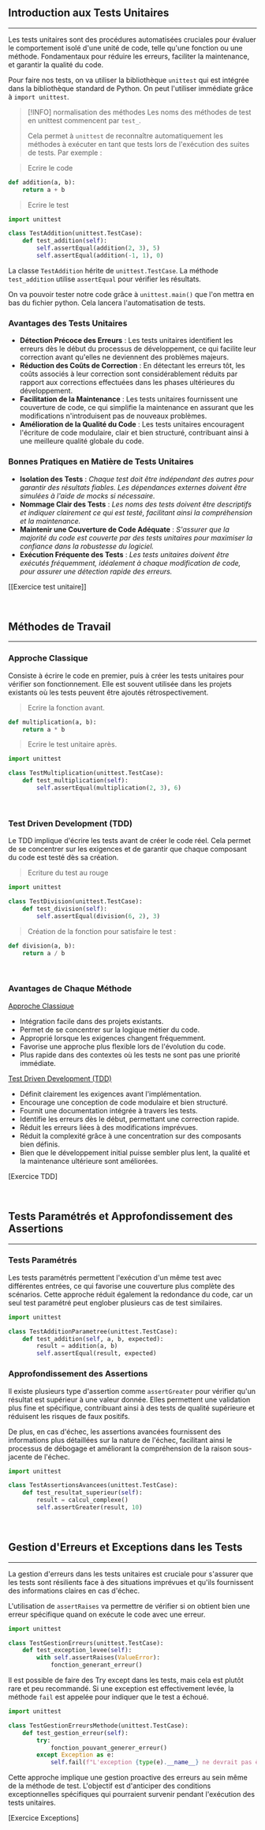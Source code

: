 ## Introduction aux Tests Unitaires

---

Les tests unitaires sont des procédures automatisées cruciales pour évaluer le comportement isolé d'une unité de code, telle qu'une fonction ou une méthode.
Fondamentaux pour réduire les erreurs, faciliter la maintenance, et garantir la qualité du code.

Pour faire nos tests, on va utiliser la bibliothèque `unittest` qui est intégrée dans la bibliothèque standard de Python. On peut l'utiliser immédiate grâce à `import unittest`.

> [!INFO] normalisation des méthodes
> Les noms des méthodes de test en unittest commencent par `test_`.
> 
> Cela permet à `unittest` de reconnaître automatiquement les méthodes à exécuter en tant que tests lors de l'exécution des suites de tests. Par exemple :

> Ecrire le code

```python
def addition(a, b):
    return a + b
```

> Ecrire le test

```python
import unittest

class TestAddition(unittest.TestCase):
    def test_addition(self):
        self.assertEqual(addition(2, 3), 5)
        self.assertEqual(addition(-1, 1), 0)
```

La classe `TestAddition` hérite de `unittest.TestCase`.
La méthode `test_addition` utilise `assertEqual` pour vérifier les résultats.

On va pouvoir tester notre code grâce à `unittest.main()` que l'on mettra en bas du fichier python. Cela lancera l'automatisation de tests.

### **Avantages des Tests Unitaires**

- **Détection Précoce des Erreurs** : Les tests unitaires identifient les erreurs dès le début du processus de développement, ce qui facilite leur correction avant qu'elles ne deviennent des problèmes majeurs.
- **Réduction des Coûts de Correction** : En détectant les erreurs tôt, les coûts associés à leur correction sont considérablement réduits par rapport aux corrections effectuées dans les phases ultérieures du développement.
- **Facilitation de la Maintenance** : Les tests unitaires fournissent une couverture de code, ce qui simplifie la maintenance en assurant que les modifications n'introduisent pas de nouveaux problèmes.
- **Amélioration de la Qualité du Code** : Les tests unitaires encouragent l'écriture de code modulaire, clair et bien structuré, contribuant ainsi à une meilleure qualité globale du code.

### **Bonnes Pratiques en Matière de Tests Unitaires**

- **Isolation des Tests** : _Chaque test doit être indépendant des autres pour garantir des résultats fiables. Les dépendances externes doivent être simulées à l'aide de mocks si nécessaire._
- **Nommage Clair des Tests** : _Les noms des tests doivent être descriptifs et indiquer clairement ce qui est testé, facilitant ainsi la compréhension et la maintenance._
- **Maintenir une Couverture de Code Adéquate** : _S'assurer que la majorité du code est couverte par des tests unitaires pour maximiser la confiance dans la robustesse du logiciel._
- **Exécution Fréquente des Tests** : _Les tests unitaires doivent être exécutés fréquemment, idéalement à chaque modification de code, pour assurer une détection rapide des erreurs._

[[Exercice test unitaire]]

<br>

## Méthodes de Travail

---

### **Approche Classique**

Consiste à écrire le code en premier, puis à créer les tests unitaires pour vérifier son fonctionnement. Elle est souvent utilisée dans les projets existants où les tests peuvent être ajoutés rétrospectivement.

> Ecrire la fonction avant.

```python
def multiplication(a, b):
	return a * b
```

> Ecrire le test unitaire après.

```python
import unittest

class TestMultiplication(unittest.TestCase):
    def test_multiplication(self):
        self.assertEqual(multiplication(2, 3), 6)
```

<br>

### **Test Driven Development (TDD)**

Le TDD implique d'écrire les tests avant de créer le code réel. Cela permet de se concentrer sur les exigences et de garantir que chaque composant du code est testé dès sa création.

> Ecriture du test au rouge

```python
import unittest

class TestDivision(unittest.TestCase):
    def test_division(self):
        self.assertEqual(division(6, 2), 3)
```

> Création de la fonction pour satisfaire le test :

```python
def division(a, b):
    return a / b
```

<br>

### Avantages de Chaque Méthode

<u>Approche Classique</u>
- Intégration facile dans des projets existants.
- Permet de se concentrer sur la logique métier du code.
- Approprié lorsque les exigences changent fréquemment.
- Favorise une approche plus flexible lors de l'évolution du code.
- Plus rapide dans des contextes où les tests ne sont pas une priorité immédiate.

<u>Test Driven Development (TDD)</u>
- Définit clairement les exigences avant l'implémentation.
- Encourage une conception de code modulaire et bien structuré.
- Fournit une documentation intégrée à travers les tests.
- Identifie les erreurs dès le début, permettant une correction rapide.
- Réduit les erreurs liées à des modifications imprévues.
- Réduit la complexité grâce à une concentration sur des composants bien définis.
- Bien que le développement initial puisse sembler plus lent, la qualité et la maintenance ultérieure sont améliorées.

[Exercice TDD]

<br>

## Tests Paramétrés et Approfondissement des Assertions

---

### Tests Paramétrés

Les tests paramétrés permettent l'exécution d'un même test avec différentes entrées, ce qui favorise une couverture plus complète des scénarios.
Cette approche réduit également la redondance du code, car un seul test paramétré peut englober plusieurs cas de test similaires.

```python
import unittest

class TestAdditionParametree(unittest.TestCase):
    def test_addition(self, a, b, expected):
        result = addition(a, b)
        self.assertEqual(result, expected)
```

### Approfondissement des Assertions

Il existe plusieurs type d'assertion  comme `assertGreater` pour vérifier qu'un résultat est supérieur à une valeur donnée.
Elles permettent une validation plus fine et spécifique, contribuant ainsi à des tests de qualité supérieure et réduisent les risques de faux positifs.

De plus, en cas d'échec, les assertions avancées fournissent des informations plus détaillées sur la nature de l'échec, facilitant ainsi le processus de débogage et améliorant la compréhension de la raison sous-jacente de l'échec.

```python
import unittest

class TestAssertionsAvancees(unittest.TestCase):
    def test_resultat_superieur(self):
        result = calcul_complexe()
        self.assertGreater(result, 10)
```

<br>

## Gestion d'Erreurs et Exceptions dans les Tests

---

La gestion d'erreurs dans les tests unitaires est cruciale pour s'assurer que les tests sont résilients face à des situations imprévues et qu'ils fournissent des informations claires en cas d'échec.

L'utilisation de `assertRaises` va permettre de vérifier si on obtient bien une erreur spécifique quand on exécute le code avec une erreur.

```python
import unittest

class TestGestionErreurs(unittest.TestCase):
    def test_exception_levee(self):
        with self.assertRaises(ValueError):
            fonction_generant_erreur()
```

Il est possible de faire des Try except dans les tests, mais cela est plutôt rare et peu recommandé.
Si une exception est effectivement levée, la méthode `fail` est appelée pour indiquer que le test a échoué.

```python
import unittest

class TestGestionErreursMethode(unittest.TestCase):
    def test_gestion_erreur(self):
        try:
            fonction_pouvant_generer_erreur()
        except Exception as e:
            self.fail(f"L'exception {type(e).__name__} ne devrait pas être levée.")
```

Cette approche implique une gestion proactive des erreurs au sein même de la méthode de test.
L'objectif est d'anticiper des conditions exceptionnelles spécifiques qui pourraient survenir pendant l'exécution des tests unitaires.


[Exercice Exceptions]